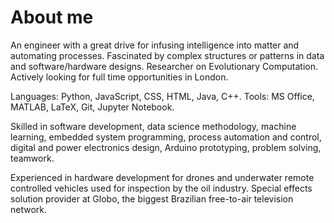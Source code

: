 # About me

An engineer with a great drive for infusing intelligence into matter and automating processes. Fascinated by complex structures or patterns in data and software/hardware designs. Researcher on Evolutionary Computation. Actively looking for full time opportunities in London.

Languages: Python, JavaScript, CSS, HTML, Java, C++.
Tools: MS Office, MATLAB, LaTeX, Git, Jupyter Notebook.

Skilled in software development, data science methodology, machine learning, embedded system programming, process automation and control, digital and power electronics design, Arduino prototyping, problem solving, teamwork.

Experienced in hardware development for drones and underwater remote controlled vehicles used for inspection by the oil industry. Special effects solution provider at Globo, the biggest Brazilian free-to-air television network.
